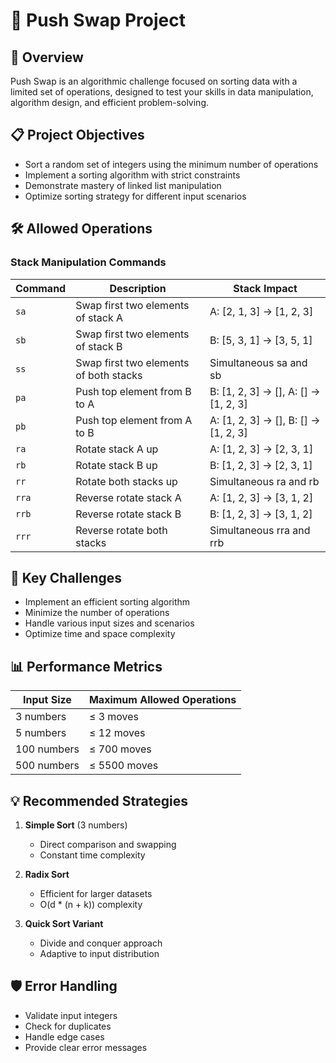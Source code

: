 # 🔢 Push Swap Project

## 🚀 Overview

Push Swap is an algorithmic challenge focused on sorting data with a limited set of operations, designed to test your skills in data manipulation, algorithm design, and efficient problem-solving.

## 📋 Project Objectives

- Sort a random set of integers using the minimum number of operations
- Implement a sorting algorithm with strict constraints
- Demonstrate mastery of linked list manipulation
- Optimize sorting strategy for different input scenarios

## 🛠️ Allowed Operations

### Stack Manipulation Commands

| Command | Description | Stack Impact |
|---------|-------------|--------------|
| `sa`    | Swap first two elements of stack A | A: [2, 1, 3] → [1, 2, 3] |
| `sb`    | Swap first two elements of stack B | B: [5, 3, 1] → [3, 5, 1] |
| `ss`    | Swap first two elements of both stacks | Simultaneous sa and sb |
| `pa`    | Push top element from B to A | B: [1, 2, 3] → [], A: [] → [1, 2, 3] |
| `pb`    | Push top element from A to B | A: [1, 2, 3] → [], B: [] → [1, 2, 3] |
| `ra`    | Rotate stack A up | A: [1, 2, 3] → [2, 3, 1] |
| `rb`    | Rotate stack B up | B: [1, 2, 3] → [2, 3, 1] |
| `rr`    | Rotate both stacks up | Simultaneous ra and rb |
| `rra`   | Reverse rotate stack A | A: [1, 2, 3] → [3, 1, 2] |
| `rrb`   | Reverse rotate stack B | B: [1, 2, 3] → [3, 1, 2] |
| `rrr`   | Reverse rotate both stacks | Simultaneous rra and rrb |

## 🧠 Key Challenges

- Implement an efficient sorting algorithm
- Minimize the number of operations
- Handle various input sizes and scenarios
- Optimize time and space complexity

## 📊 Performance Metrics

| Input Size | Maximum Allowed Operations |
|-----------|----------------------------|
| 3 numbers | ≤ 3 moves |
| 5 numbers | ≤ 12 moves |
| 100 numbers | ≤ 700 moves |
| 500 numbers | ≤ 5500 moves |

## 💡 Recommended Strategies

1. **Simple Sort** (3 numbers)
   - Direct comparison and swapping
   - Constant time complexity

2. **Radix Sort**
   - Efficient for larger datasets
   - O(d * (n + k)) complexity

3. **Quick Sort Variant**
   - Divide and conquer approach
   - Adaptive to input distribution

## 🛡️ Error Handling

- Validate input integers
- Check for duplicates
- Handle edge cases
- Provide clear error messages
